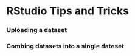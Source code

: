# RStudio Tips and Tricks

### Uploading a dataset



### Combing datasets into a single dateset






